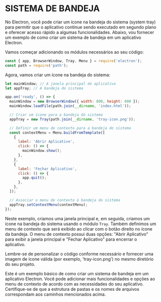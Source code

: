 # SISTEMA DE BANDEJA
No Electron, você pode criar um ícone na bandeja do sistema (system tray) para permitir que o aplicativo continue sendo executado em segundo plano e oferecer acesso rápido a algumas funcionalidades. Abaixo, vou fornecer um exemplo de como criar um sistema de bandeja em um aplicativo Electron.

Vamos começar adicionando os módulos necessários ao seu código:

```javascript
const { app, BrowserWindow, Tray, Menu } = require('electron');
const path = require('path');
```

Agora, vamos criar um ícone na bandeja do sistema:

```javascript
let mainWindow; // A janela principal do aplicativo
let appTray; // A bandeja do sistema

app.on('ready', () => {
  mainWindow = new BrowserWindow({ width: 800, height: 600 });
  mainWindow.loadFile(path.join(__dirname, 'index.html'));

  // Criar um ícone para a bandeja do sistema
  appTray = new Tray(path.join(__dirname, 'tray-icon.png'));

  // Definir um menu de contexto para a bandeja do sistema
  const contextMenu = Menu.buildFromTemplate([
    {
      label: 'Abrir Aplicativo',
      click: () => {
        mainWindow.show();
      },
    },
    {
      label: 'Fechar Aplicativo',
      click: () => {
        app.quit();
      },
    },
  ]);

  // Associar o menu de contexto à bandeja do sistema
  appTray.setContextMenu(contextMenu);
});
```

Neste exemplo, criamos uma janela principal e, em seguida, criamos um ícone na bandeja do sistema usando o módulo `Tray`. Também definimos um menu de contexto que será exibido ao clicar com o botão direito no ícone da bandeja. O menu de contexto possui duas opções: "Abrir Aplicativo" para exibir a janela principal e "Fechar Aplicativo" para encerrar o aplicativo.

Lembre-se de personalizar o código conforme necessário e fornecer uma imagem de ícone válida (por exemplo, 'tray-icon.png') no mesmo diretório do seu projeto.

Este é um exemplo básico de como criar um sistema de bandeja em um aplicativo Electron. Você pode adicionar mais funcionalidades e opções ao menu de contexto de acordo com as necessidades do seu aplicativo. Certifique-se de que a estrutura de pastas e os nomes de arquivos correspondam aos caminhos mencionados acima.
